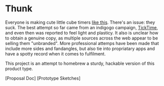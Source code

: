 # Thunk
Everyone is making cute little cube timers [like this](https://www.amazon.com/Feilifan-Exercise-Management-Countdown-15-20-30-60/dp/B08PB9W3GT/ref=sr_1_2?dchild=1&keywords=Cube+Timer&qid=1615395070&sr=8-2). There's an issue: they suck. The best attempt so far came from an indigogo campaign, [TickTime](https://www.indiegogo.com/projects/ticktime-countdown-manage-time-like-never-before#/), and even then was reported to feel light and plasticy. It also is unclear how to obtain a genuine copy, as multiple sources across the web appear to be selling them "unbranded". More professional attemps have been made that include more sides and fandangles, but also tie into propriatary apps and have a spotty record when it comes to fulfilment.

This project is an attempt to homebrew a sturdy, hackable version of this product type. 

[Proposal Doc]
[Prototype Sketches]

